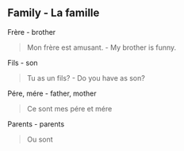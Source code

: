 ## Family - La famille

Frère - brother

> Mon frère est amusant. - My brother is funny.

Fils - son

> Tu as un fils? - Do you have as son?

Pére, mére - father, mother

> Ce sont mes pére et mére

Parents - parents

> Ou sont
